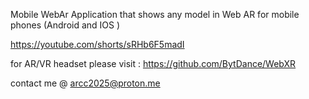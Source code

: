 Mobile WebAr Application that shows any model in Web AR for mobile phones (Android and IOS )

https://youtube.com/shorts/sRHb6F5madI


for AR/VR headset please visit : https://github.com/BytDance/WebXR

contact me @ arcc2025@proton.me
